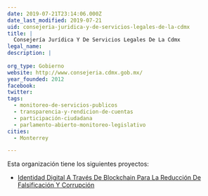```yaml
---
date: 2019-07-21T23:14:06.000Z
date_last_modified: 2019-07-21
uid: consejeria-juridica-y-de-servicios-legales-de-la-cdmx
title: |
  Consejería Jurídica Y De Servicios Legales De La Cdmx
legal_name: 
description: |
  
org_type: Gobierno
website: http://www.consejeria.cdmx.gob.mx/
year_founded: 2012
facebook: 
twitter: 
tags:
  - monitoreo-de-servicios-publicos
  - transparencia-y-rendicion-de-cuentas
  - participación-ciudadana
  - parlamento-abierto-monitoreo-legislativo
cities: 
  - Monterrey

---
```


Esta organización tiene los siguientes proyectos:

- [Identidad Digital A Través De Blockchain Para La Reducción De Falsificación Y Corrupción](/proyectos/identidad-digital-a-traves-de-blockchain-para-la-reduccion-de-falsificacion-y-corrupcion)

